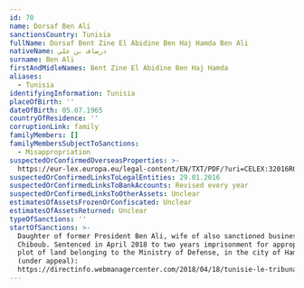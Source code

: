 ```yaml
---
id: 70
name: Dorsaf Ben Ali
sanctionsCountry: Tunisia
fullName: Dorsaf Bent Zine El Abidine Ben Haj Hamda Ben Ali
nativeName: درصاف بن علي
surname: Ben Ali
firstAndMidleNames: Bent Zine El Abidine Ben Haj Hamda
aliases:
  - Tunisia
identifyingInformation: Tunisia
placeOfBirth: ''
dateOfBirth: 05.07.1965
countryOfResidence: ''
corruptionLink: family
familyMembers: []
familyMembersSubjectToSanctions:
  - Misappropriation
suspectedOrConfirmedOverseasProperties: >-
  https://eur-lex.europa.eu/legal-content/EN/TXT/PDF/?uri=CELEX:32016R0111&from=EN
suspectedOrConfirmedLinksToLegalEntities: 29.01.2016
suspectedOrConfirmedLinksToBankAccounts: Revised every year
suspectedOrConfirmedLinksToOtherAssets: Unclear
estimatesOfAssetsFrozenOrConfiscated: Unclear
estimatesOfAssetsReturned: Unclear
typeOfSanctions: ''
startOfSanctions: >-
  Daughter of former President Ben Ali, wife of also sanctioned businessman Slim
  Chiboub. Sentenced in April 2018 to two years imprisonment for appropriating a
  plot of land belonging to the Ministry of Defense, in the city of Hammamet
  (under appeal):
  https://directinfo.webmanagercenter.com/2018/04/18/tunisie-le-tribunal-militaire-ordonne-lemprisonnement-de-dorsaf-ben-ali-chiboub/
---
```


